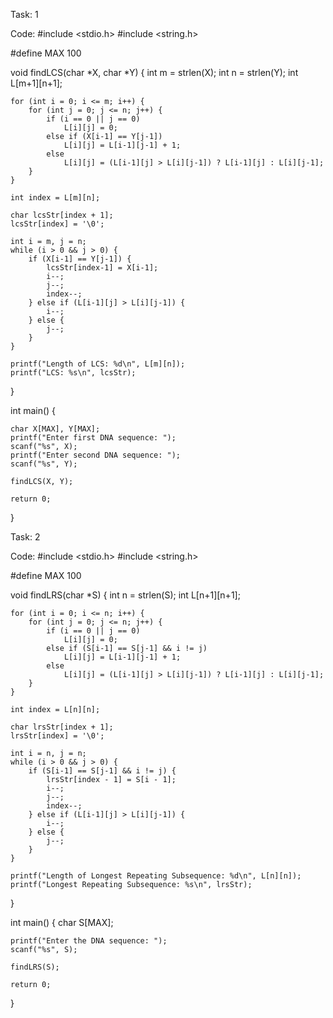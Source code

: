 Task: 1

Code: 
#include <stdio.h>
#include <string.h>

#define MAX 100

void findLCS(char *X, char *Y) {
    int m = strlen(X);
    int n = strlen(Y);
    int L[m+1][n+1];

    for (int i = 0; i <= m; i++) {
        for (int j = 0; j <= n; j++) {
            if (i == 0 || j == 0)
                L[i][j] = 0;
            else if (X[i-1] == Y[j-1])
                L[i][j] = L[i-1][j-1] + 1;
            else
                L[i][j] = (L[i-1][j] > L[i][j-1]) ? L[i-1][j] : L[i][j-1];
        }
    }

    int index = L[m][n];

    char lcsStr[index + 1];
    lcsStr[index] = '\0'; 
    
    int i = m, j = n;
    while (i > 0 && j > 0) {
        if (X[i-1] == Y[j-1]) {
            lcsStr[index-1] = X[i-1];
            i--;
            j--;
            index--;
        } else if (L[i-1][j] > L[i][j-1]) {
            i--;
        } else {
            j--;
        }
    }

    printf("Length of LCS: %d\n", L[m][n]);
    printf("LCS: %s\n", lcsStr);
}

int main() {
    
    char X[MAX], Y[MAX];
    printf("Enter first DNA sequence: ");
    scanf("%s", X);
    printf("Enter second DNA sequence: ");
    scanf("%s", Y);

    findLCS(X, Y);

    return 0;
}



Task: 2

Code:
#include <stdio.h>
#include <string.h>

#define MAX 100

void findLRS(char *S) {
    int n = strlen(S);
    int L[n+1][n+1];

    for (int i = 0; i <= n; i++) {
        for (int j = 0; j <= n; j++) {
            if (i == 0 || j == 0)
                L[i][j] = 0;
            else if (S[i-1] == S[j-1] && i != j)
                L[i][j] = L[i-1][j-1] + 1;
            else
                L[i][j] = (L[i-1][j] > L[i][j-1]) ? L[i-1][j] : L[i][j-1];
        }
    }

    int index = L[n][n];

    char lrsStr[index + 1];
    lrsStr[index] = '\0';

    int i = n, j = n;
    while (i > 0 && j > 0) {
        if (S[i-1] == S[j-1] && i != j) {
            lrsStr[index - 1] = S[i - 1];
            i--;
            j--;
            index--;
        } else if (L[i-1][j] > L[i][j-1]) {
            i--;
        } else {
            j--;
        }
    }

    printf("Length of Longest Repeating Subsequence: %d\n", L[n][n]);
    printf("Longest Repeating Subsequence: %s\n", lrsStr);
}

int main() {
    char S[MAX];

    printf("Enter the DNA sequence: ");
    scanf("%s", S);

    findLRS(S);

    return 0;
}

